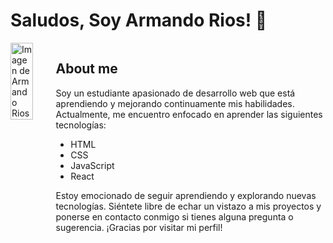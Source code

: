 # Saludos, Soy Armando Rios! 👋

<div style="display: flex">
  <img src="URL_DE_LA_IMAGEN](https://probot.media/AtP5iUW8Xg.png" alt="Imagen de Armando Rios" style="width: 50%; max-width: 200px;">
  <div style="flex-grow: 1;">
    <h2>About me</h2>
    <p>Soy un estudiante apasionado de desarrollo web que está aprendiendo y mejorando continuamente mis habilidades. Actualmente, me encuentro enfocado en aprender las siguientes tecnologías:</p>
    <ul>
      <li>HTML</li>
      <li>CSS</li>
      <li>JavaScript</li>
      <li>React</li>
    </ul>
    <p>Estoy emocionado de seguir aprendiendo y explorando nuevas tecnologías. Siéntete libre de echar un vistazo a mis proyectos y ponerse en contacto conmigo si tienes alguna pregunta o sugerencia. ¡Gracias por visitar mi perfil!</p>
  </div>
</div>
